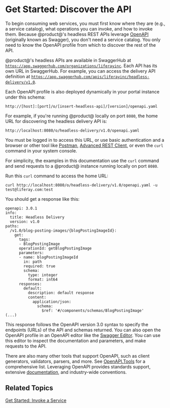 # Get Started: Discover the API [](id=get-started-discover-the-api)

To begin consuming web services, you must first know where they are (e.g., a 
service catalog), what operations you can invoke, and how to invoke them. 
Because @product@'s headless REST APIs leverage 
[OpenAPI](https://en.wikipedia.org/wiki/OpenAPI_Specification) 
(originally known as Swagger), you don't need a service catalog. You only need 
to know the OpenAPI profile from which to discover the rest of the API. 

@product@'s headless APIs are available in SwaggerHub at 
[`https://app.swaggerhub.com/organizations/liferayinc`](https://app.swaggerhub.com/organizations/liferayinc). 
Each API has its own URL in SwaggerHub. For example, you can access the delivery 
API definition at 
[`https://app.swaggerhub.com/apis/liferayinc/headless-delivery/v1.0`](https://app.swaggerhub.com/apis/liferayinc/headless-delivery/v1.0). 

Each OpenAPI profile is also deployed dynamically in your portal instance under 
this schema: 

    http://[host]:[port]/o/[insert-headless-api]/[version]/openapi.yaml

For example, if you're running @product@ locally on port `8080`, the home URL 
for discovering the headless delivery API is: 

    http://localhost:8080/o/headless-delivery/v1.0/openapi.yaml

You must be logged in to access this URL, or use basic authentication and a 
browser or other tool like 
[Postman](https://www.getpostman.com), 
[Advanced REST Client](https://install.advancedrestclient.com/install), 
or even the `curl` command in your system console. 

For simplicity, the examples in this documentation use the `curl` command and 
send requests to a @product@ instance running locally on port `8080`. 

Run this `curl` command to access the home URL: 

    curl http://localhost:8080/o/headless-delivery/v1.0/openapi.yaml -u test@liferay.com:test

You should get a response like this: 

    openapi: 3.0.1
    info:
      title: Headless Delivery
      version: v1.0
    paths:
      /v1.0/blog-posting-images/{blogPostingImageId}:
        get:
          tags:
          - BlogPostingImage
          operationId: getBlogPostingImage
          parameters:
          - name: blogPostingImageId
            in: path
            required: true
            schema:
              type: integer
              format: int64
          responses:
            default:
              description: default response
              content:
                application/json:
                  schema:
                    $ref: '#/components/schemas/BlogPostingImage'
    (...)

This response follows the OpenAPI version 3.0 syntax to specify the endpoints 
(URLs) of the API and schemas returned. You can also open the OpenAPI profile in 
an OpenAPI editor like the 
[Swagger Editor](https://editor.swagger.io). 
You can use this editor to inspect the documentation and parameters, and make 
requests to the API. 

There are also many other tools that support OpenAPI, such as client generators, 
validators, parsers, and more. See 
[OpenAPI.Tools](https://openapi.tools/) 
for a comprehensive list. Leveraging OpenAPI provides standards support, 
extensive 
[documentation](https://swagger.io/docs/), 
and industry-wide conventions. 

## Related Topics [](id=related-topics)

[Get Started: Invoke a Service](invoke-service)
